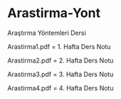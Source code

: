 # Arastirma-Yont

Araştırma Yöntemleri Dersi

Arastirma1.pdf = 1. Hafta Ders Notu

Arastirma2.pdf = 2. Hafta Ders Notu

Arastirma3.pdf = 3. Hafta Ders Notu

Arastirma4.pdf = 4. Hafta Ders Notu
